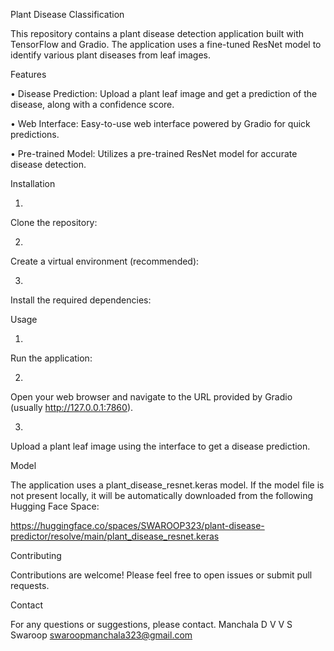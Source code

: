 Plant Disease Classification

This repository contains a plant disease detection application built with TensorFlow and Gradio. The application uses a fine-tuned ResNet model to identify various plant diseases from leaf images.

Features

•
Disease Prediction: Upload a plant leaf image and get a prediction of the disease, along with a confidence score.

•
Web Interface: Easy-to-use web interface powered by Gradio for quick predictions.

•
Pre-trained Model: Utilizes a pre-trained ResNet model for accurate disease detection.

Installation

1.
Clone the repository:

2.
Create a virtual environment (recommended):

3.
Install the required dependencies:

Usage

1.
Run the application:

2.
Open your web browser and navigate to the URL provided by Gradio (usually http://127.0.0.1:7860).

3.
Upload a plant leaf image using the interface to get a disease prediction.

Model

The application uses a plant_disease_resnet.keras model. If the model file is not present locally, it will be automatically downloaded from the following Hugging Face Space:

https://huggingface.co/spaces/SWAROOP323/plant-disease-predictor/resolve/main/plant_disease_resnet.keras

Contributing

Contributions are welcome! Please feel free to open issues or submit pull requests.

Contact

For any questions or suggestions, please contact.
Manchala D V V S Swaroop
swaroopmanchala323@gmail.com

